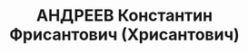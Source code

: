 ---
title: АНДРЕЕВ Константин Фрисантович (Хрисантович)
description: 'Род. в 1897, г. Батайск, украинец, обр.: среднее, член ВКП(б) с 1917
  по 1937. Управляющий Украин.отделением треста "Союзснабсклад"

  Арестован УНКВД по Харьков.обл. 24.10.1937. Обв. по ст. 54-7, 8, 11 УК УССР. Приговор:
  ВК ВС СССР, 30.12.1937 – ВМН с конфискацией имущества. Расстрелян 31.12.1937.

  Реабилитирован ВК ВС СССР 05.11.1957'
---